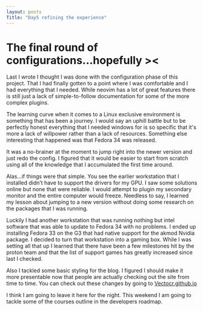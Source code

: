 ```yaml
---
layout: posts
Title: "Day5 refining the experience"
---
```



# The final round of configurations...hopefully >< 

Last I wrote I thought I was done with the configuration phase of this project. That I had finally gotten to a point where I was comfortable and I had everything that I needed. While neovim has a lot of great features there is still just a lack of simple-to-follow documentation for some of the more complex plugins.

The learning curve when it comes to a Linux exclusive environment is something that has been a journey. I would say an uphill battle but to be perfectly honest everything that I needed windows for is so specific that it's more a lack of willpower rather than a lack of resources.
Something else interesting that happened was that Fedora 34 was released. 

It was a no-brainer at the moment to jump right into the newer version and just redo the config. I figured that it would be easier to start from scratch using all of the knowledge that I accumulated the first time around.

Alas…if things were that simple. You see the earlier workstation that I installed didn’t have to support the drivers for my GPU. I saw some solutions online but none that were reliable. I would attempt to plugin my secondary monitor and the entire computer would freeze. Needless to say, I learned my lesson about jumping to a new version without doing some research on the packages that I was running.

Luckily I had another workstation that was running nothing but intel software that was able to update to Fedora 34 with no problems. I ended up installing Fedora 33 on the G3 that had native support for the akmod Nvidia package. I decided to turn that workstation into a gaming box. While I was setting all that up I learned that there have been a few milestones hit by the proton team and that the list of support games has greatly increased since last I checked.

Also I tackled some basic styling for the blog. I figured I should make it more presentable now that people are actually checking out the site from time to time. You can check out these changes by going to [Vectocr.github.io](https://vectorcr.github.io)

I think I am going to leave it here for the night. This weekend I am going to tackle some of the courses outline in the developers roadmap.
